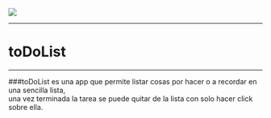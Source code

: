 <p align="left">
	<img src="https://img.shields.io/badge/STATUS-EN%20DESAROLLO-green">
</p>

---

# toDoList

---

###toDoList es una app que permite listar cosas por hacer o a recordar en una sencilla lista, <br>una vez terminada la tarea se puede quitar de la lista con solo hacer click sobre ella.
	 

